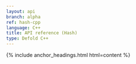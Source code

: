 ```yaml
---
layout: api
branch: alpha
ref: hash-cpp
language: C++
title: API reference (Hash)
type: Defold C++
---
```

{% include anchor_headings.html html=content %}